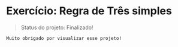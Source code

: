 # Exercício: Regra de Três simples 
> Status do projeto: Finalizado!
 ~~~
Muito obrigado por visualizar esse projeto!
 ~~~~
